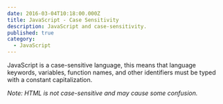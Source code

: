 ```yaml
---
date: 2016-03-04T10:18:00.000Z
title: JavaScript - Case Sensitivity
description: JavaScript and case-sensitivity.
published: true
category:
  - JavaScript
---
```



JavaScript is a case-sensitive language, this means that language keywords, variables, function names, and other identifiers must be typed with a constant capitalization.

*Note: HTML is not case-sensitive and may cause some confusion.*
